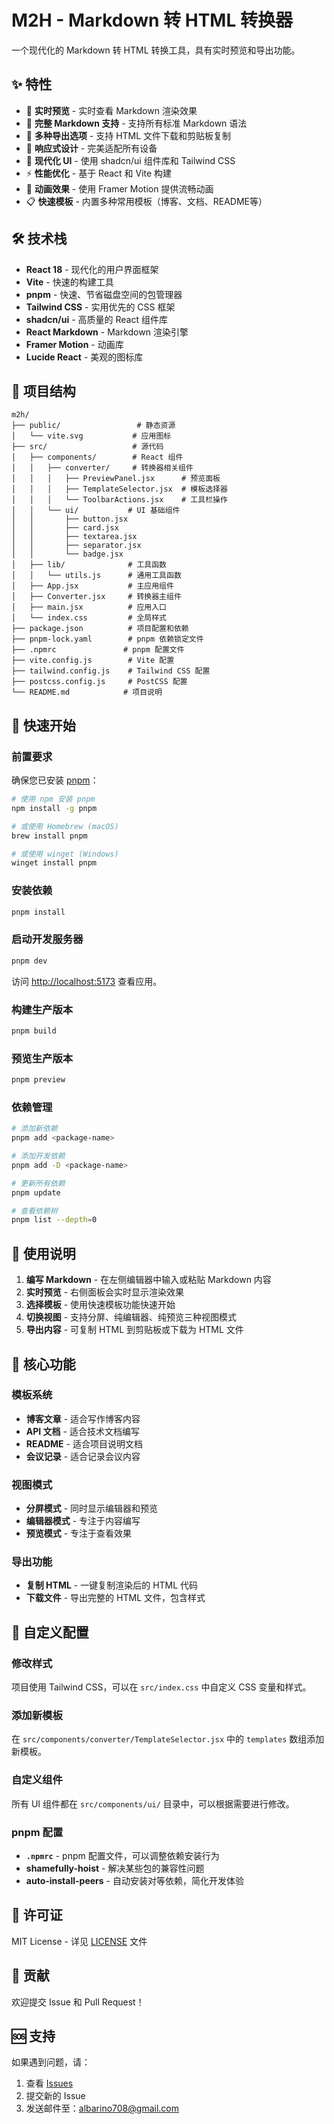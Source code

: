 # M2H - Markdown 转 HTML 转换器

一个现代化的 Markdown 转 HTML 转换工具，具有实时预览和导出功能。

## ✨ 特性

- 🚀 **实时预览** - 实时查看 Markdown 渲染效果
- 📝 **完整 Markdown 支持** - 支持所有标准 Markdown 语法
- 💾 **多种导出选项** - 支持 HTML 文件下载和剪贴板复制
- 📱 **响应式设计** - 完美适配所有设备
- 🎨 **现代化 UI** - 使用 shadcn/ui 组件库和 Tailwind CSS
- ⚡ **性能优化** - 基于 React 和 Vite 构建
- 🎪 **动画效果** - 使用 Framer Motion 提供流畅动画
- 📋 **快速模板** - 内置多种常用模板（博客、文档、README等）

## 🛠️ 技术栈

- **React 18** - 现代化的用户界面框架
- **Vite** - 快速的构建工具
- **pnpm** - 快速、节省磁盘空间的包管理器
- **Tailwind CSS** - 实用优先的 CSS 框架
- **shadcn/ui** - 高质量的 React 组件库
- **React Markdown** - Markdown 渲染引擎
- **Framer Motion** - 动画库
- **Lucide React** - 美观的图标库

## 📁 项目结构

```
m2h/
├── public/                 # 静态资源
│   └── vite.svg           # 应用图标
├── src/                   # 源代码
│   ├── components/        # React 组件
│   │   ├── converter/     # 转换器相关组件
│   │   │   ├── PreviewPanel.jsx      # 预览面板
│   │   │   ├── TemplateSelector.jsx  # 模板选择器
│   │   │   └── ToolbarActions.jsx    # 工具栏操作
│   │   └── ui/           # UI 基础组件
│   │       ├── button.jsx
│   │       ├── card.jsx
│   │       ├── textarea.jsx
│   │       ├── separator.jsx
│   │       └── badge.jsx
│   ├── lib/              # 工具函数
│   │   └── utils.js      # 通用工具函数
│   ├── App.jsx           # 主应用组件
│   ├── Converter.jsx     # 转换器主组件
│   ├── main.jsx          # 应用入口
│   └── index.css         # 全局样式
├── package.json          # 项目配置和依赖
├── pnpm-lock.yaml        # pnpm 依赖锁定文件
├── .npmrc               # pnpm 配置文件
├── vite.config.js        # Vite 配置
├── tailwind.config.js    # Tailwind CSS 配置
├── postcss.config.js     # PostCSS 配置
└── README.md            # 项目说明
```

## 🚀 快速开始

### 前置要求

确保您已安装 [pnpm](https://pnpm.io/zh/)：

```bash
# 使用 npm 安装 pnpm
npm install -g pnpm

# 或使用 Homebrew (macOS)
brew install pnpm

# 或使用 winget (Windows)
winget install pnpm
```

### 安装依赖

```bash
pnpm install
```

### 启动开发服务器

```bash
pnpm dev
```

访问 [http://localhost:5173](http://localhost:5173) 查看应用。

### 构建生产版本

```bash
pnpm build
```

### 预览生产版本

```bash
pnpm preview
```

### 依赖管理

```bash
# 添加新依赖
pnpm add <package-name>

# 添加开发依赖
pnpm add -D <package-name>

# 更新所有依赖
pnpm update

# 查看依赖树
pnpm list --depth=0
```

## 📖 使用说明

1. **编写 Markdown** - 在左侧编辑器中输入或粘贴 Markdown 内容
2. **实时预览** - 右侧面板会实时显示渲染效果
3. **选择模板** - 使用快速模板功能快速开始
4. **切换视图** - 支持分屏、纯编辑器、纯预览三种视图模式
5. **导出内容** - 可复制 HTML 到剪贴板或下载为 HTML 文件

## 🎯 核心功能

### 模板系统
- **博客文章** - 适合写作博客内容
- **API 文档** - 适合技术文档编写
- **README** - 适合项目说明文档
- **会议记录** - 适合记录会议内容

### 视图模式
- **分屏模式** - 同时显示编辑器和预览
- **编辑器模式** - 专注于内容编写
- **预览模式** - 专注于查看效果

### 导出功能
- **复制 HTML** - 一键复制渲染后的 HTML 代码
- **下载文件** - 导出完整的 HTML 文件，包含样式

## 🔧 自定义配置

### 修改样式
项目使用 Tailwind CSS，可以在 `src/index.css` 中自定义 CSS 变量和样式。

### 添加新模板
在 `src/components/converter/TemplateSelector.jsx` 中的 `templates` 数组添加新模板。

### 自定义组件
所有 UI 组件都在 `src/components/ui/` 目录中，可以根据需要进行修改。

### pnpm 配置
- **`.npmrc`** - pnpm 配置文件，可以调整依赖安装行为
- **shamefully-hoist** - 解决某些包的兼容性问题
- **auto-install-peers** - 自动安装对等依赖，简化开发体验

## 📄 许可证

MIT License - 详见 [LICENSE](LICENSE) 文件

## 🤝 贡献

欢迎提交 Issue 和 Pull Request！

## 🆘 支持

如果遇到问题，请：
1. 查看 [Issues](https://github.com/lc708/m2h/issues)
2. 提交新的 Issue
3. 发送邮件至：albarino708@gmail.com